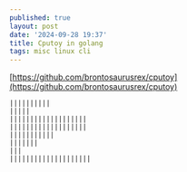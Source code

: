 ```yaml
---
published: true
layout: post
date: '2024-09-28 19:37'
title: Cputoy in golang
tags: misc linux cli 
---
```

[https://github.com/brontosaurusrex/cputoy](https://github.com/brontosaurusrex/cputoy)

    ||||||||||
    |||||
    |||||||||||||||||||
    |||||||||||||||||||
    |||||||||||
    |||||||
    |||
    ||||||||||||||||||||
